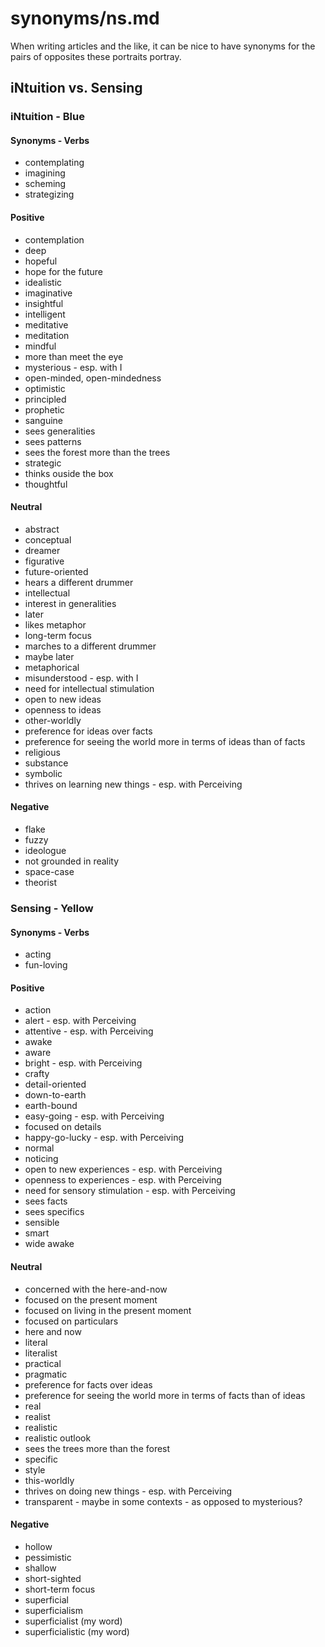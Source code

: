 
# synonyms/ns.md

When writing articles and the like, it can be nice to have synonyms for the pairs of opposites
these portraits portray.


## iNtuition vs. Sensing

### iNtuition - Blue

#### Synonyms - Verbs
- contemplating
- imagining
- scheming
- strategizing

#### Positive
- contemplation
- deep
- hopeful
- hope for the future
- idealistic
- imaginative
- insightful
- intelligent
- meditative
- meditation
- mindful
- more than meet the eye
- mysterious - esp. with I
- open-minded, open-mindedness
- optimistic
- principled
- prophetic
- sanguine
- sees generalities
- sees patterns
- sees the forest more than the trees
- strategic
- thinks ouside the box
- thoughtful

#### Neutral
- abstract
- conceptual
- dreamer
- figurative
- future-oriented
- hears a different drummer
- intellectual
- interest in generalities
- later
- likes metaphor
- long-term focus
- marches to a different drummer
- maybe later
- metaphorical
- misunderstood - esp. with I
- need for intellectual stimulation
- open to new ideas
- openness to ideas
- other-worldly
- preference for ideas over facts
- preference for seeing the world more in terms of ideas than of facts
- religious
- substance
- symbolic
- thrives on learning new things - esp. with Perceiving

#### Negative
- flake
- fuzzy
- ideologue
- not grounded in reality
- space-case
- theorist


### Sensing - Yellow

#### Synonyms - Verbs
- acting
- fun-loving

#### Positive
- action
- alert - esp. with Perceiving
- attentive - esp. with Perceiving
- awake
- aware
- bright - esp. with Perceiving
- crafty
- detail-oriented
- down-to-earth
- earth-bound
- easy-going - esp. with Perceiving
- focused on details
- happy-go-lucky - esp. with Perceiving
- normal
- noticing
- open to new experiences - esp. with Perceiving
- openness to experiences - esp. with Perceiving
- need for sensory stimulation - esp. with Perceiving
- sees facts
- sees specifics
- sensible
- smart
- wide awake

#### Neutral
- concerned with the here-and-now
- focused on the present moment
- focused on living in the present moment
- focused on particulars
- here and now
- literal
- literalist
- practical
- pragmatic
- preference for facts over ideas
- preference for seeing the world more in terms of facts than of ideas
- real
- realist
- realistic
- realistic outlook
- sees the trees more than the forest
- specific
- style
- this-worldly
- thrives on doing new things - esp. with Perceiving
- transparent - maybe in some contexts - as opposed to mysterious?

#### Negative
- hollow
- pessimistic
- shallow
- short-sighted
- short-term focus
- superficial
- superficialism
- superficialist (my word)
- superficialistic (my word)

